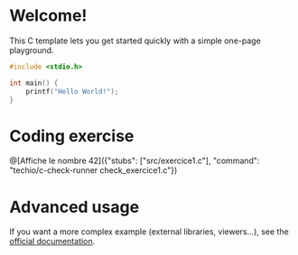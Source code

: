 # Welcome!

This C template lets you get started quickly with a simple one-page playground.

```C runnable
#include <stdio.h>

int main() {
	printf("Hello World!");
}

```

# Coding exercise

@[Affiche le nombre 42]({"stubs": ["src/exercice1.c"], "command": "techio/c-check-runner check_exercice1.c"})


# Advanced usage

If you want a more complex example (external libraries, viewers...), see the [official documentation](https://tech.io/playgrounds/408/tech-io-documentation).
